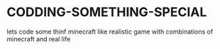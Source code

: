 # CODDING-SOMETHING-SPECIAL
lets code some thinf minecraft like realistic game with combinations of minecraft and real life

